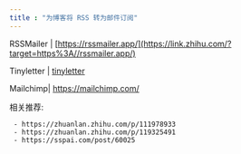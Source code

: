 ```yaml
---
title : "为博客将 RSS 转为邮件订阅"
---
```


RSSMailer | [https://rssmailer.app/](https://link.zhihu.com/?target=https%3A//rssmailer.app/)

Tinyletter | [tinyletter](https://link.zhihu.com/?target=https%3A//tinyletter.com/)

Mailchimp| <https://mailchimp.com/>

相关推荐:

```
 - https://zhuanlan.zhihu.com/p/111978933
 - https://zhuanlan.zhihu.com/p/119325491
 - https://sspai.com/post/60025
```
